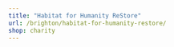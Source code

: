 ```yaml
---
title: "Habitat for Humanity ReStore"
url: /brighton/habitat-for-humanity-restore/
shop: charity
---
```

